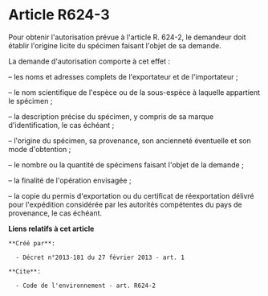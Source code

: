 # Article R624-3

Pour obtenir l'autorisation prévue à l'article R. 624-2, le demandeur doit établir l'origine licite du spécimen faisant
l'objet de sa demande.

La demande d'autorisation comporte à cet effet :

– les noms et adresses complets de l'exportateur et de l'importateur ;

– le nom scientifique de l'espèce ou de la sous-espèce à laquelle appartient le spécimen ;

– la description précise du spécimen, y compris de sa marque d'identification, le cas échéant ;

– l'origine du spécimen, sa provenance, son ancienneté éventuelle et son mode d'obtention ;

– le nombre ou la quantité de spécimens faisant l'objet de la demande ;

– la finalité de l'opération envisagée ;

– la copie du permis d'exportation ou du certificat de réexportation délivré pour l'expédition considérée par les autorités
compétentes du pays de provenance, le cas échéant.

**Liens relatifs à cet article**

	**Créé par**:

	  - Décret n°2013-181 du 27 février 2013 - art. 1

	**Cite**:

	  - Code de l'environnement - art. R624-2
